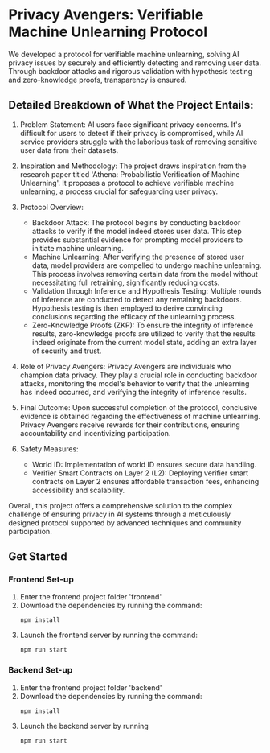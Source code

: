 # Privacy Avengers: Verifiable Machine Unlearning Protocol

We developed a protocol for verifiable machine unlearning, solving AI privacy issues by securely and efficiently detecting and removing user data. Through backdoor attacks and rigorous validation with hypothesis testing and zero-knowledge proofs, transparency is ensured.

## Detailed Breakdown of What the Project Entails:

1. Problem Statement: AI users face significant privacy concerns. It's difficult for users to detect if their privacy is compromised, while AI service providers struggle with the laborious task of removing sensitive user data from their datasets.

2. Inspiration and Methodology: The project draws inspiration from the research paper titled 'Athena: Probabilistic Verification of Machine Unlearning'. It proposes a protocol to achieve verifiable machine unlearning, a process crucial for safeguarding user privacy.

3. Protocol Overview:
   - Backdoor Attack: The protocol begins by conducting backdoor attacks to verify if the model indeed stores user data. This step provides substantial evidence for prompting model providers to initiate machine unlearning.
   - Machine Unlearning: After verifying the presence of stored user data, model providers are compelled to undergo machine unlearning. This process involves removing certain data from the model without necessitating full retraining, significantly reducing costs.
   - Validation through Inference and Hypothesis Testing: Multiple rounds of inference are conducted to detect any remaining backdoors. Hypothesis testing is then employed to derive convincing conclusions regarding the efficacy of the unlearning process.
   - Zero-Knowledge Proofs (ZKP): To ensure the integrity of inference results, zero-knowledge proofs are utilized to verify that the results indeed originate from the current model state, adding an extra layer of security and trust.

4. Role of Privacy Avengers: Privacy Avengers are individuals who champion data privacy. They play a crucial role in conducting backdoor attacks, monitoring the model's behavior to verify that the unlearning has indeed occurred, and verifying the integrity of inference results.

5. Final Outcome: Upon successful completion of the protocol, conclusive evidence is obtained regarding the effectiveness of machine unlearning. Privacy Avengers receive rewards for their contributions, ensuring accountability and incentivizing participation.

6. Safety Measures:
   - World ID: Implementation of world ID ensures secure data handling.
   - Verifier Smart Contracts on Layer 2 (L2): Deploying verifier smart contracts on Layer 2 ensures affordable transaction fees, enhancing accessibility and scalability.

Overall, this project offers a comprehensive solution to the complex challenge of ensuring privacy in AI systems through a meticulously designed protocol supported by advanced techniques and community participation.

## Get Started
### Frontend Set-up
1. Enter the frontend project folder 'frontend'
2. Download the dependencies by running the command:
   ```
   npm install
   ```
4. Launch the frontend server by running the command:
   ```
   npm run start
   ```

### Backend Set-up
1. Enter the frontend project folder 'backend'
2. Download the dependencies by running the command:
   ```
   npm install
   ```
3. Launch the backend server by running
   ```
   npm run start
   ```
